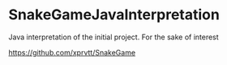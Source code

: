 # SnakeGameJavaInterpretation

Java interpretation of the initial project. For the sake of interest

https://github.com/xprvtt/SnakeGame
